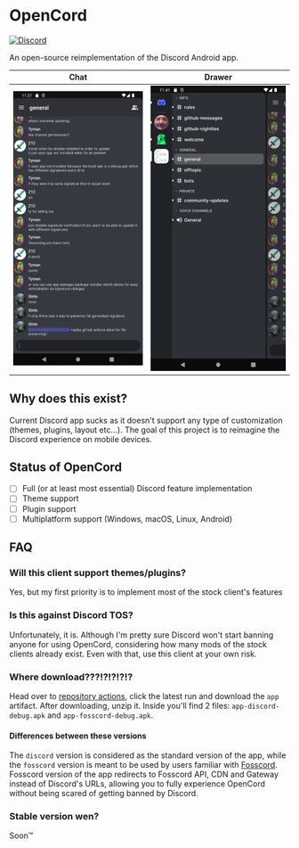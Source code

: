 # OpenCord
[![Discord](https://img.shields.io/discord/885879572447522817.svg?color=blue&label=OpenCord&logo=discord&style=for-the-badge)](https://discord.gg/3y6vbneMsW)

An open-source reimplementation of the Discord Android app.

Chat                            |  Drawer
:------------------------------:|:------------------------------:
 ![](media/screenshot_chat.png) | ![](media/screenshot_drawer.png)


Why does this exist?
-------
Current Discord app sucks as it doesn't support any type of customization (themes, plugins, layout etc...). The goal of this
project is to reimagine the Discord experience on mobile devices.

Status of OpenCord
-------
- [ ] Full (or at least most essential) Discord feature implementation
- [ ] Theme support
- [ ] Plugin support
- [ ] Multiplatform support (Windows, macOS, Linux, Android)

FAQ
-------
### Will this client support themes/plugins?
Yes, but my first priority is to implement most of the stock client's features

### Is this against Discord TOS?
Unfortunately, it is. Although I'm pretty sure Discord won't start banning anyone
for using OpenCord, considering how many mods of the stock clients already exist.
Even with that, use this client at your own risk.

### Where download???!?!?!?!?
Head over to [repository actions](https://github.com/X1nto/OpenCord/actions), click the latest run and download the `app` artifact.
After downloading, unzip it. Inside you'll find 2 files: `app-discord-debug.apk` and `app-fosscord-debug.apk`.

#### Differences between these versions
The `discord` version is considered as the standard version of the app, while the `fosscord` version is meant to be used by users familiar with [Fosscord](https://github.com/fosscord/fosscord).
Fosscord version of the app redirects to Fosscord API, CDN and Gateway instead of Discord's URLs, allowing you to fully experience OpenCord without being scared of getting banned by Discord.

### Stable version wen?
Soon™
